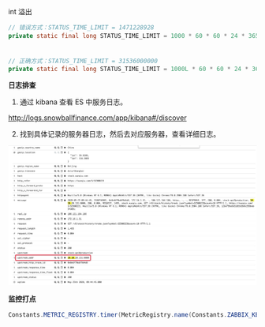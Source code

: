 

int 溢出

```java
// 错误方式：STATUS_TIME_LIMIT = 1471228928
private static final long STATUS_TIME_LIMIT = 1000 * 60 * 60 * 24 * 365;


// 正确方式：STATUS_TIME_LIMIT = 31536000000
private static final long STATUS_TIME_LIMIT = 1000L * 60 * 60 * 24 * 365;

```





**日志排查**

1. 通过 kibana 查看 ES 中服务日志。

http://logs.snowballfinance.com/app/kibana#/discover

2. 找到具体记录的服务器日志，然后去对应服务器，查看详细日志。

![](images/work.jpg)



**监控打点**

```java
Constants.METRIC_REGISTRY.timer(MetricRegistry.name(Constants.ZABBIX_KEY_PREFIX, "blizzard_rpc_getCubeCountByOwnerId")).update(costTime, TimeUnit.MILLISECONDS)
```

